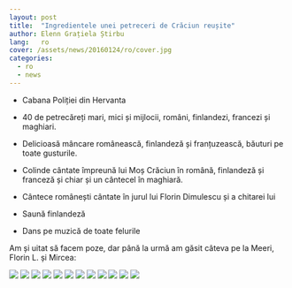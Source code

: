 ```yaml
---
layout: post
title:  "Ingredientele unei petreceri de Crăciun reușite"
author: Elenn Grațiela Știrbu
lang:   ro
cover: /assets/news/20160124/ro/cover.jpg
categories:
  - ro
  - news
---
```


- Cabana Poliției din Hervanta

- 40 de petrecăreți mari, mici și mijlocii, români, finlandezi, francezi și maghiari.

- Delicioasă mâncare românească, finlandeză și franțuzească, băuturi pe toate gusturile.

- Colinde cântate împreună lui Moș Crăciun în română, finlandeză și franceză și chiar și un cântecel în maghiară.

- Cântece românești cântate în jurul lui Florin Dimulescu și a chitarei lui

- Saună finlandeză

- Dans pe muzică de toate felurile

Am și uitat să facem poze, dar până la urmă am găsit câteva pe la Meeri, Florin L. și Mircea:

<div class="photos-grid" data-columns>
  <img src="/assets/news/20160124/ro/01.jpg">
  <img src="/assets/news/20160124/ro/03.jpg">
  <img src="/assets/news/20160124/ro/04.jpg">
  <img src="/assets/news/20160124/ro/0.jpg">
  <img src="/assets/news/20160124/ro/1.jpg">
  <img src="/assets/news/20160124/ro/2.jpg">
  <img src="/assets/news/20160124/ro/3.jpg">
  <img src="/assets/news/20160124/ro/4.jpg">
  <img src="/assets/news/20160124/ro/5.jpg">
  <img src="/assets/news/20160124/ro/6.jpg">
  <img src="/assets/news/20160124/ro/7.jpg">
  <img src="/assets/news/20160124/ro/8.jpg">
</div>